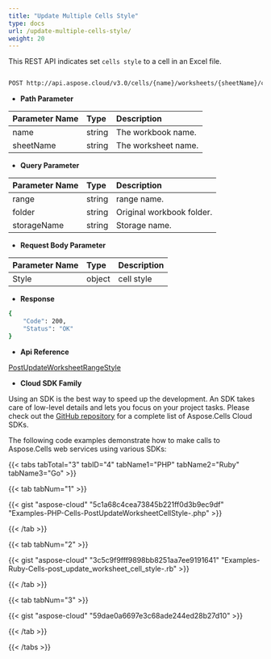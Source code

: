 ```yaml
---
title: "Update Multiple Cells Style"
type: docs
url: /update-multiple-cells-style/
weight: 20
---
```


This REST API indicates set `cells style` to a cell in an Excel file.

```bash

POST http://api.aspose.cloud/v3.0/cells/{name}/worksheets/{sheetName}/cells/style

```

- **Path Parameter**


|Parameter Name|Type|Description|
| :- | :- | :- |
| name | string |  The workbook name. |
| sheetName | string |  The worksheet name. |


- **Query Parameter**

|Parameter Name|Type|Description|
| :- | :- | :- |
| range | string |  range name. |
|folder|string|Original workbook folder.|
|storageName|string|Storage name.|


- **Request Body Parameter**

|Parameter Name|Type|Description|
| :- | :- | :- |
|Style |object | cell style |


- **Response**


```bash
{
    "Code": 200,
    "Status": "OK"
}

```


- **Api Reference**   

 [PostUpdateWorksheetRangeStyle](https://apireference.aspose.cloud/cells/#/Cells/PostUpdateWorksheetRangeStyle)

- **Cloud SDK Family**

Using an SDK is the best way to speed up the development. An SDK takes care of low-level details and lets you focus on your project tasks. Please check out the [GitHub repository](https://github.com/aspose-cells-cloud) for a complete list of Aspose.Cells Cloud SDKs.

The following code examples demonstrate how to make calls to Aspose.Cells web services using various SDKs:



{{< tabs tabTotal="3" tabID="4" tabName1="PHP" tabName2="Ruby" tabName3="Go" >}}

{{< tab tabNum="1" >}}

{{< gist "aspose-cloud" "5c1a68c4cea73845b221ff0d3b9ec9df" "Examples-PHP-Cells-PostUpdateWorksheetCellStyle-.php" >}}

{{< /tab >}}

{{< tab tabNum="2" >}}

{{< gist "aspose-cloud" "3c5c9f9fff9898bb8251aa7ee9191641" "Examples-Ruby-Cells-post_update_worksheet_cell_style-.rb" >}}

{{< /tab >}}

{{< tab tabNum="3" >}}

{{< gist "aspose-cloud" "59dae0a6697e3c68ade244ed28b27d10" >}}

{{< /tab >}}

{{< /tabs >}}
